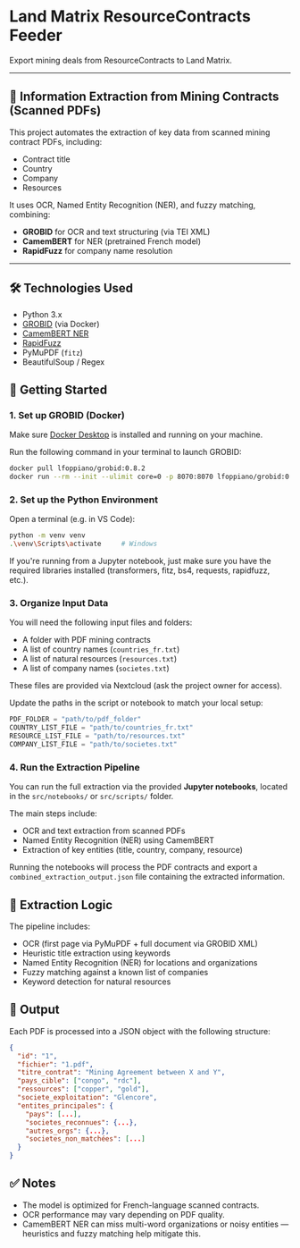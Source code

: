 # Land Matrix ResourceContracts Feeder

Export mining deals from ResourceContracts to Land Matrix.

---

## 📄 Information Extraction from Mining Contracts (Scanned PDFs)

This project automates the extraction of key data from scanned mining contract PDFs, including:

- Contract title  
- Country  
- Company  
- Resources  

It uses OCR, Named Entity Recognition (NER), and fuzzy matching, combining:

- **GROBID** for OCR and text structuring (via TEI XML)  
- **CamemBERT** for NER (pretrained French model)  
- **RapidFuzz** for company name resolution  

---

## 🛠 Technologies Used

- Python 3.x  
- [GROBID](https://github.com/kermitt2/grobid) (via Docker)  
- [CamemBERT NER](https://huggingface.co/Jean-Baptiste/camembert-ner)  
- [RapidFuzz](https://github.com/maxbachmann/RapidFuzz)  
- PyMuPDF (`fitz`)  
- BeautifulSoup / Regex  


## 🚀 Getting Started

### 1. Set up GROBID (Docker)

Make sure [Docker Desktop](https://www.docker.com/products/docker-desktop) is installed and running on your machine.

Run the following command in your terminal to launch GROBID:

```bash
docker pull lfoppiano/grobid:0.8.2
docker run --rm --init --ulimit core=0 -p 8070:8070 lfoppiano/grobid:0.8.2
```

### 2. Set up the Python Environment

Open a terminal (e.g. in VS Code):

```bash
python -m venv venv
.\venv\Scripts\activate     # Windows
```
If you're running from a Jupyter notebook, just make sure you have the required libraries installed (transformers, fitz, bs4, requests, rapidfuzz, etc.).

### 3. Organize Input Data

You will need the following input files and folders:

- A folder with PDF mining contracts
- A list of country names (`countries_fr.txt`)
- A list of natural resources (`resources.txt`)
- A list of company names (`societes.txt`)

These files are provided via Nextcloud (ask the project owner for access).

Update the paths in the script or notebook to match your local setup:

```python
PDF_FOLDER = "path/to/pdf_folder"
COUNTRY_LIST_FILE = "path/to/countries_fr.txt"
RESOURCE_LIST_FILE = "path/to/resources.txt"
COMPANY_LIST_FILE = "path/to/societes.txt"
```
### 4. Run the Extraction Pipeline

You can run the full extraction via the provided **Jupyter notebooks**, located in the `src/notebooks/` or `src/scripts/` folder.

The main steps include:

- OCR and text extraction from scanned PDFs
- Named Entity Recognition (NER) using CamemBERT
- Extraction of key entities (title, country, company, resource)

Running the notebooks will process the PDF contracts and export a `combined_extraction_output.json` file containing the extracted information.

## 🧠 Extraction Logic

The pipeline includes:

- OCR (first page via PyMuPDF + full document via GROBID XML)
- Heuristic title extraction using keywords
- Named Entity Recognition (NER) for locations and organizations
- Fuzzy matching against a known list of companies
- Keyword detection for natural resources


## 📁 Output

Each PDF is processed into a JSON object with the following structure:

```json
{
  "id": "1",
  "fichier": "1.pdf",
  "titre_contrat": "Mining Agreement between X and Y",
  "pays_cible": ["congo", "rdc"],
  "ressources": ["copper", "gold"],
  "societe_exploitation": "Glencore",
  "entites_principales": {
    "pays": [...],
    "societes_reconnues": {...},
    "autres_orgs": {...},
    "societes_non_matchées": [...]
  }
}
```

## ✅ Notes

- The model is optimized for French-language scanned contracts.  
- OCR performance may vary depending on PDF quality.  
- CamemBERT NER can miss multi-word organizations or noisy entities — heuristics and fuzzy matching help mitigate this.
